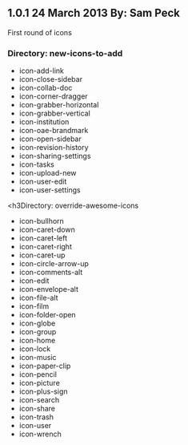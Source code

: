 <h2>1.0.1
24 March 2013
By: Sam Peck
</h2>

First round of icons

<h3>Directory: new-icons-to-add</h3>
<ul>
<li>icon-add-link</li>
<li>icon-close-sidebar</li>
<li>icon-collab-doc</li>
<li>icon-corner-dragger</li>
<li>icon-grabber-horizontal</li>
<li>icon-grabber-vertical</li>
<li>icon-institution</li>
<li>icon-oae-brandmark</li>
<li>icon-open-sidebar</li>
<li>icon-revision-history</li>
<li>icon-sharing-settings</li>
<li>icon-tasks</li>
<li>icon-upload-new</li>
<li>icon-user-edit</li>
<li>icon-user-settings</li>
</ul>

<h3Directory: override-awesome-icons</h3>
<ul>
<li>icon-bullhorn</li>
<li>icon-caret-down</li>
<li>icon-caret-left</li>
<li>icon-caret-right</li>
<li>icon-caret-up</li>
<li>icon-circle-arrow-up</li>
<li>icon-comments-alt</li>
<li>icon-edit</li>
<li>icon-envelope-alt</li>
<li>icon-file-alt</li>
<li>icon-film</li>
<li>icon-folder-open</li>
<li>icon-globe</li>
<li>icon-group</li>
<li>icon-home</li>
<li>icon-lock</li>
<li>icon-music</li>
<li>icon-paper-clip</li>
<li>icon-pencil</li>
<li>icon-picture</li>
<li>icon-plus-sign</li>
<li>icon-search</li>
<li>icon-share</li>
<li>icon-trash</li>
<li>icon-user</li>
<li>icon-wrench</li>
</ul>
